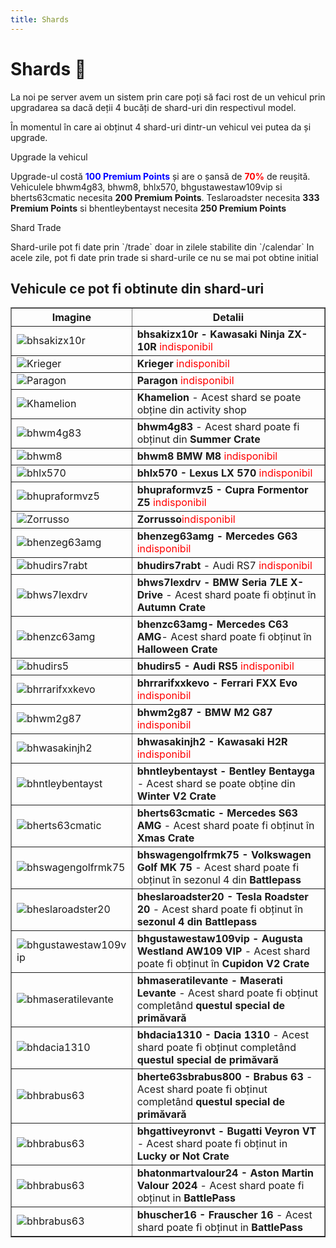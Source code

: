 ```yaml
---
title: Shards
---
```


# Shards 🦈
La noi pe server avem un sistem prin care poți să faci rost de un vehicul prin upgradarea sa dacă deții 4 bucăți de shard-uri din respectivul model.

În momentul în care ai obținut 4 shard-uri dintr-un vehicul vei putea da și upgrade.

<div class="danger-container">
    <p class="title">Upgrade la vehicul</p>
    <p class="description">Upgrade-ul costă <span style="color: blue;"> <strong>100 Premium Points</strong> </span> și are o șansă de <span style="color: red;"> <strong>70%</strong> </span> de reușită. Vehiculele bhwm4g83, bhwm8, bhlx570, bhgustawestaw109vip si bherts63cmatic necesita <strong>200 Premium Points</strong>.
Teslaroadster necesita <strong>333 Premium Points</strong> si bhentleybentayst necesita <strong>250 Premium Points</strong> 
    </p>
</div>
<div class="warning-container">
    <p class="title">Shard Trade</p>
    <p class="description">Shard-urile pot fi date prin `/trade` doar in zilele stabilite din `/calendar`
In acele zile, pot fi date prin trade si shard-urile ce nu se mai pot obtine initial
    </p>
</div>

## Vehicule ce pot fi obtinute din shard-uri

<table border="1">
    <tr>
        <th>Imagine</th>
        <th>Detalii</th>
    </tr>
    <tr>
        <td><img src="https://ragepanel.b-hood.ro/assets/images/cars/bhsakizx10r.png" alt="bhsakizx10r"></td>
        <td><strong>bhsakizx10r - Kawasaki Ninja ZX-10R</strong> <span style="color:red">indisponibil</span></td>
    </tr>
    <tr>
        <td><img src="https://ragepanel.b-hood.ro/assets/images/cars/krieger.png" alt="Krieger"></td>
        <td><strong>Krieger</strong> <span style="color:red">indisponibil</span></td>
    </tr>
    <tr>
        <td><img src="https://ragepanel.b-hood.ro/assets/images/cars/paragon.png" alt="Paragon"></td>
        <td><strong>Paragon</strong> <span style="color:red">indisponibil</span></td>
    </tr>
    <tr>
        <td><img src="https://ragepanel.b-hood.ro/assets/images/cars/khamelion.png" alt="Khamelion"></td>
        <td><strong>Khamelion</strong> - Acest shard se poate obține din activity shop</td>
    </tr>
    <tr>
        <td><img src="https://ragepanel.b-hood.ro/assets/images/cars/bhwm4g83.png" alt="bhwm4g83"></td>
        <td><strong>bhwm4g83</strong> - Acest shard poate fi obținut din <strong>Summer Crate</strong></td>
    </tr>
    <tr>
        <td><img src="https://ragepanel.b-hood.ro/assets/images/cars/bhwm8.png" alt="bhwm8"></td>
        <td><strong>bhwm8 BMW M8</strong> <span style="color:red">indisponibil</span></td>
    </tr>
    <tr>
        <td><img src="https://ragepanel.b-hood.ro/assets/images/cars/bhlx570.png" alt="bhlx570"></td>
        <td><strong>bhlx570 - Lexus LX 570</strong> <span style="color:red">indisponibil</span></td>
    </tr>
    <tr>
        <td><img src="https://ragepanel.b-hood.ro/assets/images/cars/bhupraformvz5.png" alt="bhupraformvz5"></td>
        <td><strong>bhupraformvz5 - Cupra Formentor Z5 </strong><span style="color:red">indisponibil</span></td>
    </tr>
    <tr>
        <td><img src="https://ragepanel.b-hood.ro/assets/images/cars/zorrusso.png" alt="Zorrusso"></td>
        <td><strong>Zorrusso</strong><span style="color:red">indisponibil</span></td>
    </tr>
    <tr>
        <td><img src="https://ragepanel.b-hood.ro/assets/images/cars/bhenzeg63amg.png" alt="bhenzeg63amg"></td>
        <td><strong>bhenzeg63amg - Mercedes G63 </strong><span style="color:red">indisponibil</span></td>
    </tr>
    <tr>
        <td><img src="https://ragepanel.b-hood.ro/assets/images/cars/bhudirs7rabt.png" alt="bhudirs7rabt"></td>
        <td><strong>bhudirs7rabt</strong> - Audi RS7 <span style="color:red">indisponibil</span></td>
    </tr>
    <tr>
        <td><img src="https://ragepanel.b-hood.ro/assets/images/cars/bhws7lexdrv.png" alt="bhws7lexdrv"></td>
        <td><strong>bhws7lexdrv - BMW Seria 7LE X-Drive</strong> - Acest shard poate fi obținut în <strong>Autumn Crate</strong></td>
    </tr>
    <tr>
        <td><img src="https://ragepanel.b-hood.ro/assets/images/cars/bhenzc63amg.png" alt="bhenzc63amg"></td>
        <td><strong>bhenzc63amg- Mercedes C63 AMG</strong>- Acest shard poate fi obținut în <strong>Halloween Crate</strong></td>
    </tr>
    <tr>
        <td><img src="https://ragepanel.b-hood.ro/assets/images/cars/bhudirs5.png" alt="bhudirs5"></td>
        <td><strong>bhudirs5 - Audi RS5 </strong><span style="color:red">indisponibil</span></td>
    </tr>
    <tr>
        <td><img src="https://ragepanel.b-hood.ro/assets/images/cars/bhrrarifxxkevo.png" alt="bhrrarifxxkevo"></td>
        <td><strong>bhrrarifxxkevo - Ferrari FXX Evo</strong> <span style="color:red">indisponibil</span></td>
    </tr>
    <tr>
        <td><img src="https://ragepanel.b-hood.ro/assets/images/cars/bhwm2g87.png" alt="bhwm2g87"></td>
        <td><strong>bhwm2g87 - BMW M2 G87</strong> <span style="color:red">indisponibil</span></td>
    </tr>
    <tr>
        <td><img src="https://ragepanel.b-hood.ro/assets/images/cars/bhwasakinjh2.png" alt="bhwasakinjh2"></td>
        <td><strong>bhwasakinjh2 - Kawasaki H2R</strong> <span style="color:red">indisponibil</span></td>
    </tr>
    <tr>
    <tr>
        <td><img src="https://ragepanel.b-hood.ro/assets/images/cars/bhntleybentayst.png" alt="bhntleybentayst"></td>
        <td><strong>bhntleybentayst - Bentley Bentayga</strong> - Acest shard se poate obține din <strong>Winter V2 Crate</strong></td>
    </tr>
    <tr>
        <td><img src="https://ragepanel.b-hood.ro/assets/images/cars/bherts63cmatic.png" alt="bherts63cmatic"></td>
        <td><strong>bherts63cmatic - Mercedes S63 AMG</strong> - Acest shard poate fi obținut în <strong>Xmas Crate</strong></td>
    </tr>
    <tr>
        <td><img src="https://ragepanel.b-hood.ro/assets/images/cars/bhswagengolfrmk75.png" alt="bhswagengolfrmk75"></td>
        <td><strong>bhswagengolfrmk75 - Volkswagen Golf MK 75</strong> - Acest shard poate fi obținut în sezonul 4 din <strong>Battlepass</strong></td>
    </tr>
    <tr>
        <td><img src="https://ragepanel.b-hood.ro/assets/images/cars/bheslaroadster20.png" alt="bheslaroadster20"></td>
        <td><strong>bheslaroadster20 - Tesla Roadster 20</strong> - Acest shard poate fi obținut în <strong>sezonul 4 din Battlepass</strong></td>
    </tr>
    <tr>
        <td><img src="https://ragepanel.b-hood.ro/assets/images/cars/bhgustawestaw109vip.png" alt="bhgustawestaw109vip"></td>
        <td><strong>bhgustawestaw109vip - Augusta Westland AW109 VIP</strong> - Acest shard poate fi obținut în <strong>Cupidon V2 Crate</strong></td>
    </tr>
    <tr>
        <td><img src="https://ragepanel.b-hood.ro/assets/images/cars/bhseratileventemansory.png" alt="bhmaseratilevante"></td>
        <td><strong>bhmaseratilevante - Maserati Levante</strong> - Acest shard poate fi obținut completând <strong>questul special de primăvară</strong></td>
    </tr>
    <tr>
        <td><img src="https://ragepanel.b-hood.ro/assets/images/cars//bhacia1310.png" alt="bhdacia1310"></td>
        <td><strong>bhdacia1310 - Dacia 1310</strong> - Acest shard poate fi obținut completând <strong>questul special de primăvară</strong></td>
    </tr>
    <tr>
        <td><img src="https://ragepanel.b-hood.ro/assets/images/cars//bherte63sbrabus800.png" alt="bhbrabus63"></td>
        <td><strong>bherte63sbrabus800 - Brabus 63</strong> - Acest shard poate fi obținut completând <strong>questul special de primăvară</strong></td>
    </tr>
    <tr>
        <td><img src="https://ragepanel.b-hood.ro/assets/images/cars/bhgattiveyronvt.png" alt="bhbrabus63"></td>
        <td><strong>bhgattiveyronvt - Bugatti Veyron VT</strong> - Acest shard poate fi obținut in <strong>Lucky or Not Crate</strong></td>
    </tr>
    <tr>
        <td><img src="https://ragepanel.b-hood.ro/assets/images/cars//bhatonmartvalour24.png" alt="bhbrabus63"></td>
        <td><strong>bhatonmartvalour24 - Aston Martin Valour 2024</strong> - Acest shard poate fi obținut in <strong>BattlePass</strong></td>
    </tr>
    <tr>
        <td><img src="https://ragepanel.b-hood.ro/assets/images/cars/bhuscher16.png" alt="bhbrabus63"></td>
        <td><strong>bhuscher16 - Frauscher 16</strong> - Acest shard poate fi obținut in <strong>BattlePass</strong></td>
    </tr>
</table>


